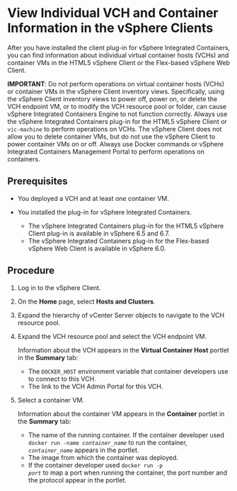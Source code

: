 # View Individual VCH and Container Information in the vSphere Clients #

After you have installed the client plug-in for vSphere Integrated Containers, you can find information about individual virtual container hosts (VCHs) and container VMs in the HTML5 vSphere Client or the Flex-based vSphere Web Client.

**IMPORTANT**: Do not perform operations on virtual container hosts (VCHs) or container VMs in the vSphere Client inventory views. Specifically, using the vSphere Client inventory views to power off, power on, or delete the VCH endpoint VM, or to modify the VCH resource pool or folder, can cause vSphere Integrated Containers Engine to not function correctly. Always use the vSphere Integrated Containers plug-in for the HTML5 vSphere Client or `vic-machine` to perform operations on VCHs. The vSphere Client does not allow you to delete container VMs, but do not use the vSphere Client to power container VMs on or off. Always use Docker commands or vSphere Integrated Containers Management Portal to perform operations on containers.

## Prerequisites

- You deployed a VCH and at least one container VM.
- You installed the plug-in for vSphere Integrated Containers.

  - The vSphere Integrated Containers plug-in for the HTML5 vSphere Client plug-in is available in vSphere 6.5 and 6.7.
  - The vSphere Integrated Containers plug-in for the Flex-based vSphere  Web Client is available in vSphere 6.0.

## Procedure

1. Log in to the vSphere Client.
2. On the **Home** page, select **Hosts and Clusters**.
2. Expand the hierarchy of vCenter Server objects to navigate to the VCH resource pool.
3. Expand the VCH resource pool and select the VCH endpoint VM.

    Information about the VCH appears in the **Virtual Container Host** portlet in the **Summary** tab:

    - The `DOCKER_HOST` environment variable that container developers use to connect to this VCH.
    - The link to the VCH Admin Portal for this VCH.

4. Select a container VM.

    Information about the container VM appears in the **Container** portlet in the **Summary** tab:
    - The name of the running container. If the container developer used <code>docker run -name <i>container_name</i></code> to run the container, <code><i>container_name</i></code> appears in the portlet.
    - The image from which the container was deployed.
    - If the container developer used <code>docker run -p <i>port</i></code> to map a port when running the container, the port number and the protocol appear in the portlet.



